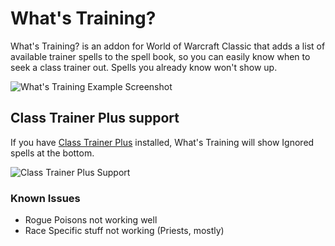 # What's Training?
What's Training? is an addon for World of Warcraft Classic that adds a list of available trainer spells to the spell book, so you can easily know when to seek a class trainer out.  Spells you already know won't show up.

![What's Training Example Screenshot](https://i.imgur.com/PhDG4fM.png "What's Training Example Screenshot")

## Class Trainer Plus support
If you have [Class Trainer Plus](https://github.com/fusionpit/ClassTrainerPlus) installed, What's Training will show Ignored spells at the bottom.

![Class Trainer Plus Support](https://i.imgur.com/qSbocBB.png "Class Trainer Plus Support")

### Known Issues
 - Rogue Poisons not working well
 - Race Specific stuff not working (Priests, mostly)